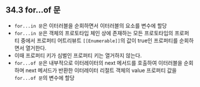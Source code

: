 ## 34.3 for...of 문

- `for...in 문`은 이터러블을 순회하면서 이터러블의 요소를 변수에 할당
- `for...in 문`은 객체의 프로토타입 체인 상에 존재하는 모든 프로토타입의 프로퍼티 중에서 프로퍼티 어트리뷰트 `[[Enumerable]]`의 값이 true인 프로퍼티를 순회하면서 열거한다.
- 이때 프로퍼티 키가 심벌인 프로퍼티 키는 열거하지 않는다.
- `for...of 문`은 내부적으로 이터레이터의 next 메서드를 호출하여 이터러블을 순회하며 next 메서드가 반환한 이터레이터 리절트 객체의 value 프로퍼티 값을 `for...of 문`의 변수에 할당
